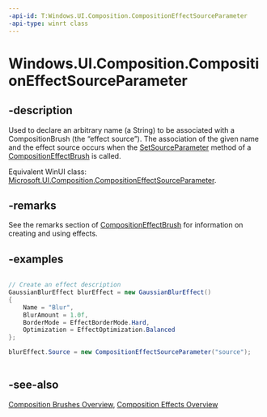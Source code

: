 ```yaml
---
-api-id: T:Windows.UI.Composition.CompositionEffectSourceParameter
-api-type: winrt class
---
```


<!-- Class syntax.
public class CompositionEffectSourceParameter : Windows.Graphics.Effects.IGraphicsEffectSource, Windows.UI.Composition.ICompositionEffectSourceParameter
-->

# Windows.UI.Composition.CompositionEffectSourceParameter

## -description
Used to declare an arbitrary name (a String) to be associated with a CompositionBrush (the “effect source”). The association of the given name and the effect source occurs when the [SetSourceParameter](compositioneffectbrush_setsourceparameter_49982457.md) method of a [CompositionEffectBrush](compositioneffectbrush.md) is called.

Equivalent WinUI class: [Microsoft.UI.Composition.CompositionEffectSourceParameter](/windows/winui/api/microsoft.ui.composition.compositioneffectsourceparameter).

## -remarks
See the remarks section of [CompositionEffectBrush](compositioneffectbrush.md) for information on creating and using effects.

## -examples


```csharp

// Create an effect description 
GaussianBlurEffect blurEffect = new GaussianBlurEffect() 
{ 
    Name = "Blur", 
    BlurAmount = 1.0f, 
    BorderMode = EffectBorderMode.Hard, 
    Optimization = EffectOptimization.Balanced 
}; 

blurEffect.Source = new CompositionEffectSourceParameter("source"); 
         
```



## -see-also
[Composition Brushes Overview](/windows/uwp/graphics/composition-brushes), [Composition Effects Overview](/windows/uwp/composition/composition-effects)
